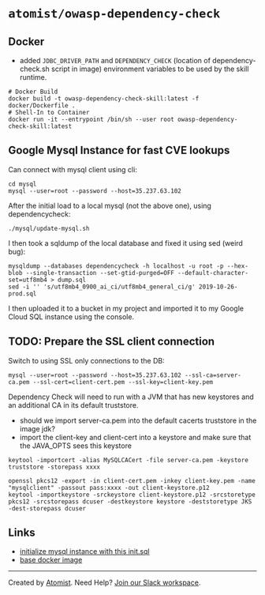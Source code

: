 # `atomist/owasp-dependency-check`

<!---atomist-skill-readme:start--->

<!---atomist-skill-readme:end--->

## Docker

* added `JDBC_DRIVER_PATH` and `DEPENDENCY_CHECK` (location of dependency-check.sh script in image) environment variables
to be used by the skill runtime.

```
# Docker Build
docker build -t owasp-dependency-check-skill:latest -f docker/Dockerfile .
# Shell-In to Container
docker run -it --entrypoint /bin/sh --user root owasp-dependency-check-skill:latest
```

## Google Mysql Instance for fast CVE lookups

Can connect with mysql client using cli:

```
cd mysql
mysql --user=root --password --host=35.237.63.102
```

After the initial load to a local mysql (not the above one), using dependencycheck:

```
./mysql/update-mysql.sh
```

I then took a sqldump of the local database and fixed it using sed (weird bug):

```
mysqldump --databases dependencycheck -h localhost -u root -p --hex-blob --single-transaction --set-gtid-purged=OFF --default-character-set=utf8mb4 > dump.sql
sed -i '' 's/utf8mb4_0900_ai_ci/utf8mb4_general_ci/g' 2019-10-26-prod.sql
```

I then uploaded it to a bucket in my project and imported it to my Google Cloud SQL instance using the console.

## TODO:  Prepare the SSL client connection

Switch to using SSL only connections to the DB:

```
mysql --user=root --password --host=35.237.63.102 --ssl-ca=server-ca.pem --ssl-cert=client-cert.pem --ssl-key=client-key.pem
```

Dependency Check will need to run with a JVM that has new keystores and an additional CA in its default truststore.

* should we import server-ca.pem into the default cacerts truststore in the image jdk?
* import the client-key and client-cert into a keystore and make sure that the JAVA_OPTS sees this keystore

```
keytool -importcert -alias MySQLCACert -file server-ca.pem -keystore truststore -storepass xxxx

openssl pkcs12 -export -in client-cert.pem -inkey client-key.pem -name "mysqlclient" -passout pass:xxxx -out client-keystore.p12
keytool -importkeystore -srckeystore client-keystore.p12 -srcstoretype pkcs12 -srcstorepass dcuser -destkeystore keystore -deststoretype JKS -dest-storepass dcuser
```

## Links

- [initialize mysql instance with this init.sql][init.sql]
- [base docker image][base-docker-image]

[base-docker-image]: https://hub.docker.com/r/owasp/dependency-check
[init.sql]: https://github.com/jeremylong/DependencyCheck/blob/main/core/src/main/resources/data/initialize_mysql.sql

---

Created by [Atomist][atomist]. Need Help? [Join our Slack workspace][slack].

[atomist]: https://atomist.com/ "Atomist - How Teams Deliver Software"
[slack]: https://join.atomist.com/ "Atomist Community Slack"
